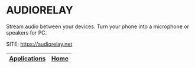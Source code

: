 # AUDIORELAY

 Stream audio between your devices. Turn your phone into a microphone or speakers for PC.

 SITE: https://audiorelay.net

 | [Applications](https://portable-linux-apps.github.io/apps.html) | [Home](https://portable-linux-apps.github.io)
 | --- | --- |
